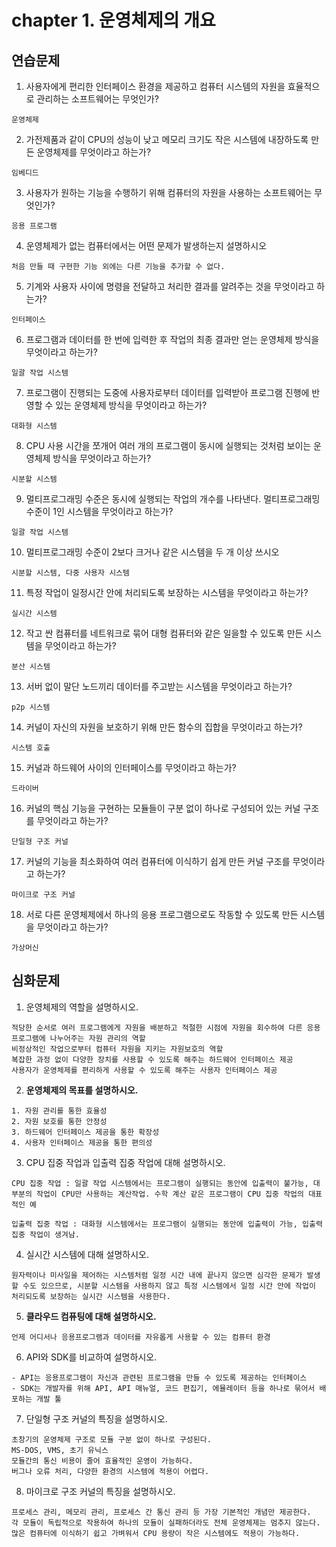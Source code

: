 # chapter 1. 운영체제의 개요

## 연습문제

1. 사용자에게 편리한 인터페이스 환경을 제공하고 컴퓨터 시스템의 자원을 효율적으로 관리하는 소프트웨어는 무엇인가?

```text
운영체제
```



2. 가전제품과 같이 CPU의 성능이 낮고 메모리 크기도 작은 시스템에 내장하도록 만든 운영체제를 무엇이라고 하는가?

```text
임베디드
```



3. 사용자가 원하는 기능을 수행하기 위해 컴퓨터의 자원을 사용하는 소프트웨어는 무엇인가?

``` text
응용 프로그램
```



4. 운영체제가 없는 컴퓨터에서는 어떤 문제가 발생하는지 설명하시오

```text
처음 만들 때 구현한 기능 외에는 다른 기능을 추가할 수 없다.
```



5. 기계와 사용자 사이에 명령을 전달하고 처리한 결과를 알려주는 것을 무엇이라고 하는가?

```text
인터페이스
```



6. 프로그램과 데이터를 한 번에 입력한 후 작업의 최종 결과만 얻는 운영체제 방식을 무엇이라고 하는가?

```text
일괄 작업 시스템
```



7. 프로그램이 진행되는 도중에 사용자로부터 데이터를 입력받아 프로그램 진행에 반영할 수 있는 운영체제 방식을 무엇이라고 하는가?

```text
대화형 시스템
```



8. CPU 사용 시간을 쪼개어 여러 개의 프로그램이 동시에 실행되는 것처럼 보이는 운영체제 방식을 무엇이라고 하는가?

```text
시분할 시스템
```



9. 멀티프로그래밍 수준은 동시에 실행되는 작업의 개수를 나타낸다. 멀티프로그래밍 수준이  1인 시스템을 무엇이라고  하는가?

```text
일괄 작업 시스템
```



10. 멀티프로그래밍 수준이 2보다 크거나 같은 시스템을 두 개 이상 쓰시오

```text
시분할 시스템, 다중 사용자 시스템
```



11. 특정 작업이 일정시간 안에 처리되도록 보장하는 시스템을 무엇이라고 하는가?

```text
실시간 시스템
```



12. 작고 싼 컴퓨터를 네트워크로 묶어 대형 컴퓨터와 같은 일을할 수 있도록 만든 시스템을 무엇이라고 하는가?

```text
분산 시스템
```



13. 서버 없이 말단 노드끼리 데이터를 주고받는 시스템을  무엇이라고 하는가?

```text
p2p 시스템
```



14. 커널이 자신의 자원을 보호하기 위해 만든 함수의 집합을 무엇이라고 하는가?

```TEXT
시스템 호출
```



15. 커널과 하드웨어 사이의 인터페이스를 무엇이라고 하는가?

```text
드라이버
```



16. 커널의 핵심 기능을 구현하는 모듈들이 구분 없이 하나로 구성되어 있는 커널 구조를 무엇이라고 하는가?

```text
단일형 구조 커널
```



17. 커널의 기능을 최소화하여 여러 컴퓨터에 이식하기 쉽게 만든 커널 구조를 무엇이라고 하는가?

```text
마이크로 구조 커널
```



18. 서로 다른 운영체제에서 하나의 응용 프로그램으로도 작동할 수 있도록 만든 시스템을 무엇이라고 하는가?

```text
가상머신
```



## 심화문제

1. 운영체제의 역할을 설명하시오.

```wjrtext
적당한 순서로 여러 프로그램에게 자원을 배분하고 적절한 시점에 자원을 회수하여 다른 응용 프로그램에 나누어주는 자원 관리의 역할
비정상적인 작업으로부터 컴퓨터 자원을 지키는 자원보호의 역할
복잡한 과정 없이 다양한 장치를 사용할 수 있도록 해주는 하드웨어 인터페이스 제공
사용자가 운영체제를 편리하게 사용할 수 있도록 해주는 사용자 인터페이스 제공
```



2. **운영체제의 목표를 설명하시오.**

```text
1. 자원 관리를 통한 효율성
2. 자원 보호를 통한 안정성
3. 하드웨어 인터페이스 제공을 통한 확장성
4. 사용자 인터페이스 제공을 통한 편의성
```



3. CPU 집중 작업과 입출력 집중 작업에 대해 설명하시오.

```TEXT
CPU 집중 작업 : 일괄 작업 시스템에서는 프로그램이 실행되는 동안에 입출력이 불가능, 대부분의 작업이 CPU만 사용하는 계산작업. 수학 계산 같은 프로그램이 CPU 집중 작업의 대표적인 예

입출력 집중 작업 : 대화형 시스템에서는 프로그램이 실행되는 동안에 입출력이 가능, 입출력 집중 작업이 생겨남. 
```



4. 실시간 시스템에 대해 설명하시오.

```TEXT
원자력이나 미사일을 제어하는 시스템처럼 일정 시간 내에 끝나지 않으면 심각한 문제가 발생할 수도 있으므로, 시분할 시스템을 사용하지 않고 특정 시스템에서 일정 시간 안에 작업이 처리되도록 보장하는 실시간 시스템을 사용한다.
```



5. **클라우드 컴퓨팅에 대해 설명하시오.**

```TEXT
언제 어디서나 응용프로그램과 데이터를 자유롭게 사용할 수 있는 컴퓨터 환경
```



6. API와 SDK를 비교하여 설명하시오.

```TEXT
- API는 응용프로그램이 자신과 관련된 프로그램을 만들 수 있도록 제공하는 인터페이스
- SDK는 개발자를 위해 API, API 매뉴얼, 코드 편집기, 에뮬레이터 등을 하나로 묶어서 배포하는 개발 툴
```



7. 단일형 구조 커널의 특징을 설명하시오.

```TEXT
초창기의 운영체제 구조로 모듈 구분 없이 하나로 구성된다.
MS-DOS, VMS, 초기 유닉스
모듈간의 통신 비용이 줄어 효율적인 운영이 가능하다.
버그나 오류 처리, 다양한 환경의 시스템에 적용이 어렵다.
```



8. 마이크로 구조 커널의 특징을 설명하시오.

```TEXT
프로세스 관리, 메모리 관리, 프로세스 간 통신 관리 등 가장 기본적인 개념만 제공한다.
각 모듈이 독립적으로 작용하여 하나의 모듈이 실패하더라도 전체 운영체제는 멈추지 않는다.
많은 컴퓨터에 이식하기 쉽고 가벼워서 CPU 용량이 작은 시스템에도 적용이 가능하다.
```

